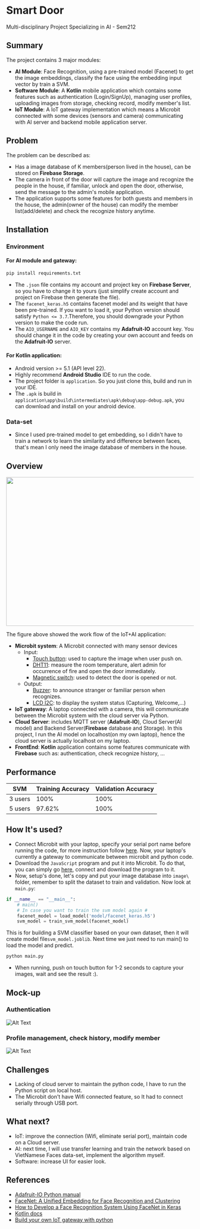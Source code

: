 # Smart Door
Multi-disciplinary Project Specializing in AI - Sem212
## Summary
The project contains 3 major modules:
* **AI Module**: Face Recognition, using a pre-trained model (Facenet) to get the image embeddings, classify the face using the embedding input vector by train a SVM.
* **Software Module**: A **Kotlin** mobile application which contains some features such as authentication (Login/SignUp), managing user profiles, uploading images from storage, checking record, modify member's list.
* **IoT Module**: A IoT gateway implementation which means a Microbit connected with some devices (sensors and camera) communicating with AI server and backend mobile application server.

## Problem
The problem can be described as:
* Has a image database of K members(person lived in the house), can be stored on **Firebase Storage**.
* The camera in front of the door will capture the image and recognize the people in the house, if familiar, unlock and open the door, otherwise, send the message to the admin's mobile application.
* The application supports some features for both guests and members in the house, the admin(owner of the house) can modify the member list(add/delete) and check the recognize history anytime.

## Installation

### Environment
#### For AI module and gateway:
```bash
pip install requirements.txt
```
* The ```.json``` file contains my account and project key on **Firebase Server**, so you have to change it to yours (just simplify create account and project on Firebase then generate the file).
* The ```facenet_keras.h5``` contains facenet model and its weight that have been pre-trained. If you want to load it, your Python version should satisfy ```Python <= 3.7```.Therefore, you should downgrade your Python version to make the code run.
* The ```AIO_USERNAME``` and ```AIO_KEY``` contains my **Adafruit-IO** account key. You should change it in the code by creating your own account and feeds on the **Adafruit-IO** server.

#### For Kotlin application:
* Android version >= 5.1 (API level 22).
* Highly recommend **Android Studio** IDE to run the code.
* The project folder is ```application```. So you just clone this, build and run in your IDE.
* The ```.apk``` is build in ```application\app\build\intermediates\apk\debug\app-debug.apk```, you can download and install on your android device.
### Data-set
* Since I used pre-trained model to get embedding, so I didn't have to train a network to learn the similarity and difference between faces, that's mean I only need the image database of members in the house. 


## Overview

<p style="text-align:center;"><img src="https://firebasestorage.googleapis.com/v0/b/mp212-ai.appspot.com/o/camera_capture%2FScreenshot%202022-03-23%20233414.png?alt=media&token=f4af20b9-585f-4f2e-8124-ee4403cdcf1b" width="600" height="400"></p>


The figure above showed the work flow of the IoT+AI application:
* **Microbit system**: A Microbit connected with many sensor devices
  * Input:
    * [Touch button](https://wiki.chipfc.com/index.php?title=Chipi_-_Touch_Key): used to capture the image when user push on.
    * [DHT11](https://wiki.chipfc.com/index.php?title=Chipi_-_Humidity_%26_Temperature_Sensor): measure the room temperature, alert admin for occurrence of fire and open the door immediately.
    * [Magnetic switch](https://wiki.chipfc.com/index.php?title=C%E1%BA%A3m_bi%E1%BA%BFn_m%E1%BB%9F_c%E1%BB%ADa_c%C3%B4ng_t%E1%BA%AFc_t%E1%BB%AB): used to detect the door is opened or not.
  * Output:
    * [Buzzer](https://wiki.chipfc.com/index.php?title=Chipi_-_Buzzer): to announce stranger or familiar person when recognizes.
    * [LCD I2C](https://lastminuteengineers.com/i2c-lcd-arduino-tutorial/): to display the system status (Capturing, Welcome,...)
* **IoT gateway**: A laptop connected with a camera, this will communicate between the Microbit system with the cloud server via Python.
* **Cloud Server**: includes MQTT server (**Adafruit-IO**), Cloud Server(AI model) and Backend Server(**Firebase** database and Storage). In this project, I run the AI model on localhost(on my own laptop), hence the cloud server is actually localhost on my laptop.
* **FrontEnd**: **Kotlin** application contains some features communicate with **Firebase** such as: authentication, check recognize history, ...

## Performance
| SVM     | Training Accuracy | Validation Accuracy
|---------|-------------------| ------------------
| 3 users | 100%              | 100%
| 5 users | 97.62%            | 100%

## How It's used?
* Connect Microbit with your laptop, specify your serial port name before running the code, for more instruction follow [here](https://firebasestorage.googleapis.com/v0/b/mp212-ai.appspot.com/o/camera_capture%2FSerial%20Simulation_en_v0.docx.pdf?alt=media&token=058d0480-42ef-49a1-b29c-cb26f804a784). Now, your laptop's currently a gateway to communicate between microbit and python code.
* Download the `JavaScript` program and put it into Microbit. To do that, you can simply go [here](https://makecode.microbit.org/_LTgHce4LpECk), connect and download the program to it.
* Now, setup's done, let's copy and put your image database into ```image\``` folder, remember to split the dataset to train and validation. Now look at ```main.py```:
```python
if __name__ == "__main__":
    # main()
    # In case you want to train the svm model again #
    facenet_model = load_model('model/facenet_keras.h5')
    svm_model = train_svm_model(facenet_model)
```
This is for building a SVM classifier based on your own dataset, then it will create model file```svm_model.joblib```. Next time we just need to run main() to load the model and predict.
```bash
python main.py
```

* When running, push on touch button for 1-2 seconds to capture your images, wait and see the result :).

## Mock-up
### Authentication
![Alt Text](https://firebasestorage.googleapis.com/v0/b/mp212-ai.appspot.com/o/camera_capture%2Fauthentication.gif?alt=media&token=8112af09-defe-42e6-aa74-20fb8ae78cbf)

### Profile management, check history, modify member
![Alt Text](https://firebasestorage.googleapis.com/v0/b/mp212-ai.appspot.com/o/camera_capture%2Fotherfeatures.gif?alt=media&token=3180b4c9-9c96-43bb-8a01-279c94b27bf1)

## Challenges
* Lacking of cloud server to maintain the python code, I have to run the Python script on local host.
* The Microbit don't have Wifi connected feature, so It had to connect serially through USB port.

## What next?
* IoT: improve the connection (Wifi, eliminate serial port), maintain code on a Cloud server.
* AI: next time, I will use transfer learning and train the network based on VietNamese Faces data-set, implement the algorithm myself.
* Software: increase UI for easier look.

## References
* [Adafruit-IO Python manual](https://adafruit-io-python-client.readthedocs.io/en/latest/)
* [FaceNet: A Unified Embedding for Face Recognition and Clustering](https://arxiv.org/pdf/1503.03832.pdf)
* [How to Develop a Face Recognition System Using FaceNet in Keras](https://machinelearningmastery.com/how-to-develop-a-face-recognition-system-using-facenet-in-keras-and-an-svm-classifier/)
* [Kotlin docs](https://kotlinlang.org/docs/home.html)
* [Build your own IoT gateway with python](https://www.studocu.com/vn/document/hcmc-university-of-technology/computer-architecture/build-your-own-io-t-gateway-with-python/23237989)
